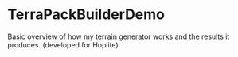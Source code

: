 # TerraPackBuilderDemo
Basic overview of how my terrain generator works and the results it produces. (developed for Hoplite)
